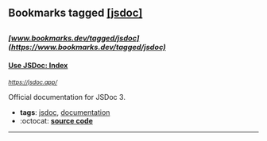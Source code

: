 ## Bookmarks tagged [[jsdoc]](https://www.bookmarks.dev?q=[jsdoc])

_<sup><sup>[www.bookmarks.dev/tagged/jsdoc](https://www.bookmarks.dev/tagged/jsdoc)</sup></sup>_
---
#### [Use JSDoc: Index](https://jsdoc.app/)
_<sup>https://jsdoc.app/</sup>_

Official documentation for JSDoc 3.
* **tags**: [jsdoc](../tagged/jsdoc.md), [documentation](../tagged/documentation.md)
* :octocat: **[source code](https://github.com/jsdoc3/jsdoc)**
---
